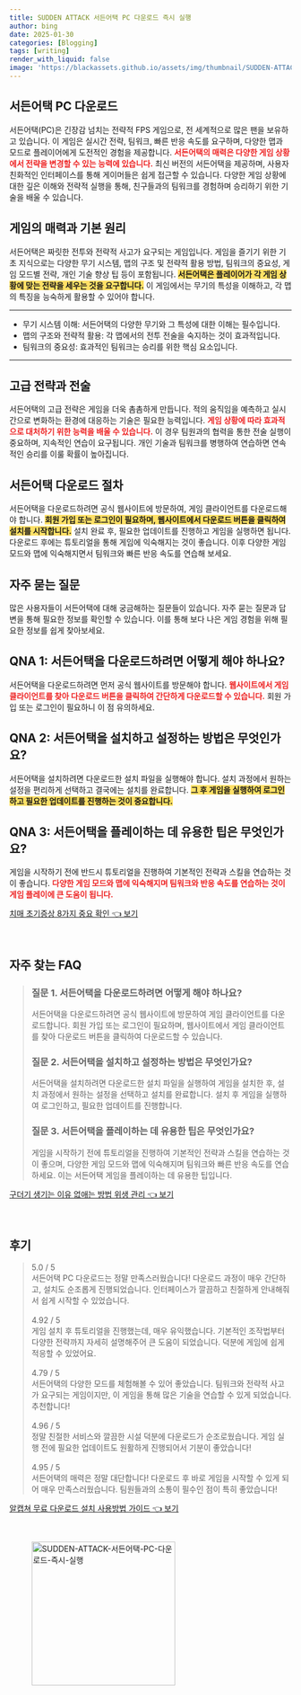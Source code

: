 ```yaml
---
title: SUDDEN ATTACK 서든어택 PC 다운로드 즉시 실행
author: bing
date: 2025-01-30
categories: [Blogging]
tags: [writing]
render_with_liquid: false
image: 'https://blackassets.github.io/assets/img/thumbnail/SUDDEN-ATTACK-서든어택-PC-다운로드-즉시-실행.webp'
---
```



<h2 id='서든어택_PC_다운로드'>서든어택 PC 다운로드</h2>

<p>서든어택(PC)은 긴장감 넘치는 전략적 FPS 게임으로, 전 세계적으로 많은 팬을 보유하고 있습니다. 이 게임은 실시간 전략, 팀워크, 빠른 반응 속도를 요구하며, 다양한 맵과 모드로 플레이어에게 도전적인 경험을 제공합니다. <b><span style="color: #ee2323;">서든어택의 매력은 다양한 게임 상황에서 전략을 변경할 수 있는 능력에 있습니다.</span></b> 최신 버전의 서든어택을 제공하며, 사용자 친화적인 인터페이스를 통해 게이머들은 쉽게 접근할 수 있습니다. 다양한 게임 상황에 대한 깊은 이해와 전략적 실행을 통해, 친구들과의 팀워크를 경험하며 승리하기 위한 기술을 배울 수 있습니다.</p>

<h2 id='게임의_매력과_기본원리'>게임의 매력과 기본 원리</h2>

<p>서든어택은 짜릿한 전투와 전략적 사고가 요구되는 게임입니다. 게임을 즐기기 위한 기초 지식으로는 다양한 무기 시스템, 맵의 구조 및 전략적 활용 방법, 팀워크의 중요성, 게임 모드별 전략, 개인 기술 향상 팁 등이 포함됩니다. <b><span style="background-color: #ffe066;">서든어택은 플레이어가 각 게임 상황에 맞는 전략을 세우는 것을 요구합니다.</span></b> 이 게임에서는 무기의 특성을 이해하고, 각 맵의 특징을 능숙하게 활용할 수 있어야 합니다.</p>

<hr />

<ul>
    <li>무기 시스템 이해: 서든어택의 다양한 무기와 그 특성에 대한 이해는 필수입니다.</li>
    <li>맵의 구조와 전략적 활용: 각 맵에서의 전투 전술을 숙지하는 것이 효과적입니다.</li>
    <li>팀워크의 중요성: 효과적인 팀워크는 승리를 위한 핵심 요소입니다.</li>
</ul>

<hr />

<h2 id='고급_전략과_전술'>고급 전략과 전술</h2>

<p>서든어택의 고급 전략은 게임을 더욱 촘촘하게 만듭니다. 적의 움직임을 예측하고 실시간으로 변화하는 환경에 대응하는 기술은 필요한 능력입니다. <b><span style="color: #ee2323;">게임 상황에 따라 효과적으로 대처하기 위한 능력을 배울 수 있습니다.</span></b> 이 경우 팀원과의 협력을 통한 전술 실행이 중요하며, 지속적인 연습이 요구됩니다. 개인 기술과 팀워크를 병행하여 연습하면 연속적인 승리를 이룰 확률이 높아집니다.</p>

<h2 id='서든어택_다운로드_절차'>서든어택 다운로드 절차</h2>

<p>서든어택을 다운로드하려면 공식 웹사이트에 방문하여, 게임 클라이언트를 다운로드해야 합니다. <b><span style="background-color: #ffe066;">회원 가입 또는 로그인이 필요하며, 웹사이트에서 다운로드 버튼을 클릭하여 설치를 시작합니다.</span></b> 설치 완료 후, 필요한 업데이트를 진행하고 게임을 실행하면 됩니다. 다운로드 후에는 튜토리얼을 통해 게임에 익숙해지는 것이 좋습니다. 이후 다양한 게임 모드와 맵에 익숙해지면서 팀워크와 빠른 반응 속도를 연습해 보세요.</p>

<h2 id='자주_묻는_질문'>자주 묻는 질문</h2>

<p>많은 사용자들이 서든어택에 대해 궁금해하는 질문들이 있습니다. 자주 묻는 질문과 답변을 통해 필요한 정보를 확인할 수 있습니다. 이를 통해 보다 나은 게임 경험을 위해 필요한 정보를 쉽게 찾아보세요.</p>

<h2 id='QNA_1'>QNA 1: 서든어택을 다운로드하려면 어떻게 해야 하나요?</h2>

<p>서든어택을 다운로드하려면 먼저 공식 웹사이트를 방문해야 합니다. <b><span style="color: #ee2323;">웹사이트에서 게임 클라이언트를 찾아 다운로드 버튼을 클릭하여 간단하게 다운로드할 수 있습니다.</span></b> 회원 가입 또는 로그인이 필요하니 이 점 유의하세요.</p>

<h2 id='QNA_2'>QNA 2: 서든어택을 설치하고 설정하는 방법은 무엇인가요?</h2>

<p>서든어택을 설치하려면 다운로드한 설치 파일을 실행해야 합니다. 설치 과정에서 원하는 설정을 편리하게 선택하고 결국에는 설치를 완료합니다. <b><span style="background-color: #ffe066;">그 후 게임을 실행하여 로그인하고 필요한 업데이트를 진행하는 것이 중요합니다.</span></b></p>

<h2 id='QNA_3'>QNA 3: 서든어택을 플레이하는 데 유용한 팁은 무엇인가요?</h2>

<p>게임을 시작하기 전에 반드시 튜토리얼을 진행하여 기본적인 전략과 스킬을 연습하는 것이 좋습니다. <b><span style="color: #ee2323;">다양한 게임 모드와 맵에 익숙해지며 팀워크와 반응 속도를 연습하는 것이 게임 플레이에 큰 도움이 됩니다.</span></b></p>


<p><a class="click-button" title="치매 초기증상 8가지 중요 확인" href="https://blackassets.github.io/posts/%EC%B9%98%EB%A7%A4-%EC%B4%88%EA%B8%B0%EC%A6%9D%EC%83%81-8%EA%B0%80%EC%A7%80-%EC%A4%91%EC%9A%94-%ED%99%95%EC%9D%B8/" rel="dofollow">치매 초기증상 8가지 중요 확인 👈 보기</a></p><br>
<h2 id='자주_찾는_FAQ'>자주 찾는 FAQ</h2>
<div itemscope="" itemtype="https://schema.org/FAQPage"> 
<blockquote> 
<div itemscope="" itemprop="mainEntity" itemtype="https://schema.org/Question"> 
<h3 itemprop="name">질문 1. 서든어택을 다운로드하려면 어떻게 해야 하나요?</h3> 
<div itemscope="" itemprop="acceptedAnswer" itemtype="https://schema.org/Answer"> 
<span itemprop="text"> 
<p>서든어택을 다운로드하려면 공식 웹사이트에 방문하여 게임 클라이언트를 다운로드합니다. 회원 가입 또는 로그인이 필요하며, 웹사이트에서 게임 클라이언트를 찾아 다운로드 버튼을 클릭하여 다운로드할 수 있습니다.</p> 
</span> 
</div> 
</div> 
<div itemscope="" itemprop="mainEntity" itemtype="https://schema.org/Question"> 
<h3 itemprop="name">질문 2. 서든어택을 설치하고 설정하는 방법은 무엇인가요?</h3> 
<div itemscope="" itemprop="acceptedAnswer" itemtype="https://schema.org/Answer"> 
<span itemprop="text"> 
<p>서든어택을 설치하려면 다운로드한 설치 파일을 실행하여 게임을 설치한 후, 설치 과정에서 원하는 설정을 선택하고 설치를 완료합니다. 설치 후 게임을 실행하여 로그인하고, 필요한 업데이트를 진행합니다.</p> 
</span> 
</div> 
</div> 
<div itemscope="" itemprop="mainEntity" itemtype="https://schema.org/Question"> 
<h3 itemprop="name">질문 3. 서든어택을 플레이하는 데 유용한 팁은 무엇인가요?</h3> 
<div itemscope="" itemprop="acceptedAnswer" itemtype="https://schema.org/Answer"> 
<span itemprop="text"> 
<p>게임을 시작하기 전에 튜토리얼을 진행하여 기본적인 전략과 스킬을 연습하는 것이 좋으며, 다양한 게임 모드와 맵에 익숙해지며 팀워크와 빠른 반응 속도를 연습하세요. 이는 서든어택 게임을 플레이하는 데 유용한 팁입니다.</p> 
</span> 
</div> 
</div> 
</blockquote> 
</div>
<p><a class="click-button" title="구더기 생기는 이유 없애는 방법 위생 관리" href="https://blackassets.github.io/posts/%EA%B5%AC%EB%8D%94%EA%B8%B0-%EC%83%9D%EA%B8%B0%EB%8A%94-%EC%9D%B4%EC%9C%A0-%EC%97%86%EC%95%A0%EB%8A%94-%EB%B0%A9%EB%B2%95-%EC%9C%84%EC%83%9D-%EA%B4%80%EB%A6%AC/" rel="dofollow">구더기 생기는 이유 없애는 방법 위생 관리 👈 보기</a></p><br>
<h2 id='후기'>후기</h2>
<div itemscope itemtype="https://schema.org/Product">
  <blockquote>
  <div itemprop="review" itemscope itemtype="https://schema.org/Review">
      <div itemprop="reviewRating" itemscope itemtype="https://schema.org/Rating"> <span itemprop="ratingValue">5.0</span> / <span itemprop="bestRating">5</span> </div>
      <span itemprop="reviewBody">서든어택 PC 다운로드는 정말 만족스러웠습니다! 다운로드 과정이 매우 간단하고, 설치도 순조롭게 진행되었습니다. 인터페이스가 깔끔하고 친절하게 안내해줘서 쉽게 시작할 수 있었습니다.</span>
  </div>
  <br>
  <div itemprop="review" itemscope itemtype="https://schema.org/Review">
      <div itemprop="reviewRating" itemscope itemtype="https://schema.org/Rating"> <span itemprop="ratingValue">4.92</span> / <span itemprop="bestRating">5</span> </div>
      <span itemprop="reviewBody">게임 설치 후 튜토리얼을 진행했는데, 매우 유익했습니다. 기본적인 조작법부터 다양한 전략까지 자세히 설명해주어 큰 도움이 되었습니다. 덕분에 게임에 쉽게 적응할 수 있었어요.</span>
  </div>
  <br>
  <div itemprop="review" itemscope itemtype="https://schema.org/Review">
      <div itemprop="reviewRating" itemscope itemtype="https://schema.org/Rating"> <span itemprop="ratingValue">4.79</span> / <span itemprop="bestRating">5</span> </div>
      <span itemprop="reviewBody">서든어택의 다양한 모드를 체험해볼 수 있어 좋았습니다. 팀워크와 전략적 사고가 요구되는 게임이지만, 이 게임을 통해 많은 기술을 연습할 수 있게 되었습니다. 추천합니다!</span>
  </div>
  <br>
  <div itemprop="review" itemscope itemtype="https://schema.org/Review">
      <div itemprop="reviewRating" itemscope itemtype="https://schema.org/Rating"> <span itemprop="ratingValue">4.96</span> / <span itemprop="bestRating">5</span> </div>
      <span itemprop="reviewBody">정말 친절한 서비스와 깔끔한 시설 덕분에 다운로드가 순조로웠습니다. 게임 실행 전에 필요한 업데이트도 원활하게 진행되어서 기분이 좋았습니다!</span>
  </div>
  <br>
  <div itemprop="review" itemscope itemtype="https://schema.org/Review">
      <div itemprop="reviewRating" itemscope itemtype="https://schema.org/Rating"> <span itemprop="ratingValue">4.95</span> / <span itemprop="bestRating">5</span> </div>
      <span itemprop="reviewBody">서든어택의 매력은 정말 대단합니다! 다운로드 후 바로 게임을 시작할 수 있게 되어 매우 만족스러웠습니다. 팀원들과의 소통이 필수인 점이 특히 좋았습니다!</span>
  </div>
  </blockquote>
</div>
<p><a class="click-button" title="알캡쳐 무료 다운로드 설치 사용방법 가이드" href="https://blackassets.github.io/posts/%EC%95%8C%EC%BA%A1%EC%B3%90-%EB%AC%B4%EB%A3%8C-%EB%8B%A4%EC%9A%B4%EB%A1%9C%EB%93%9C-%EC%84%A4%EC%B9%98-%EC%82%AC%EC%9A%A9%EB%B0%A9%EB%B2%95-%EA%B0%80%EC%9D%B4%EB%93%9C/" rel="dofollow">알캡쳐 무료 다운로드 설치 사용방법 가이드 👈 보기</a></p><br>
<figure class="image"><img src="https://blackassets.github.io/assets/img/thumbnail/SUDDEN-ATTACK-서든어택-PC-다운로드-즉시-실행.webp" alt="SUDDEN-ATTACK-서든어택-PC-다운로드-즉시-실행" width="256" height="256"></figure>